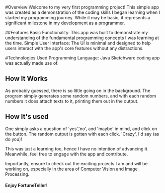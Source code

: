 #Overview
Welcome to my very first programming project! This simple app was created as a demonstration of the coding skills I began learning when I started my programming journey. While it may be basic, it represents a significant milestone in my development as a programmer.

##Features
Basic Functionality: This app was built to demonstrate my understanding of the fundamental programming concepts I was learning at the time.
Simple User Interface: The UI is minimal and designed to help users interact with the app's core features without any distractions.

#Technologies Used
Programming Language: Java
Sketchware coding app was actually made use of.

## How It Works
As probably guessed, there is so little going on in the background. The program simply generates some random numbers, and with each random numbers it does attach texts to it, printing them out in the output.

## How It's used
One simply asks a question of 'yes','no', and 'maybe' in mind, and click on the button. The random output is gotten with each click. 'Crazy', I'd say (as do you)!

This was just a learning too, hence I have no intention of advancing it. Meanwhile, feel free to engage with the app and contribute.

Importantly, ensure to check out the exciting projects I am and will be working on, especially in the area of Computer Vision and Image Processing.

#### Enjoy FortuneTeller!
